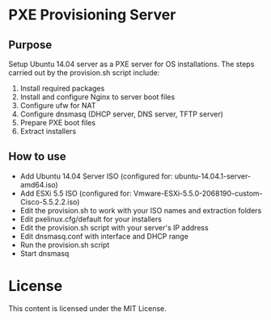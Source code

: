 # PXE Provisioning Server

## Purpose

Setup Ubuntu 14.04 server as a PXE server for OS installations.  The steps
carried out by the provision.sh script include:

1. Install required packages
2. Install and configure Nginx to server boot files
3. Configure ufw for NAT
4. Configure dnsmasq (DHCP server, DNS server, TFTP server)
5. Prepare PXE boot files
6. Extract installers 

## How to use

- Add Ubuntu 14.04 Server ISO (configured for: ubuntu-14.04.1-server-amd64.iso)
- Add ESXi 5.5 ISO (configured for: Vmware-ESXi-5.5.0-2068190-custom-Cisco-5.5.2.2.iso)
- Edit the provision.sh to work with your ISO names and extraction folders
- Edit pxelinux.cfg/default for your installers
- Edit the provision.sh script with your server's IP address
- Edit dnsmasq.conf with interface and DHCP range
- Run the provision.sh script
- Start dnsmasq

# License

This content is licensed under the MIT License.